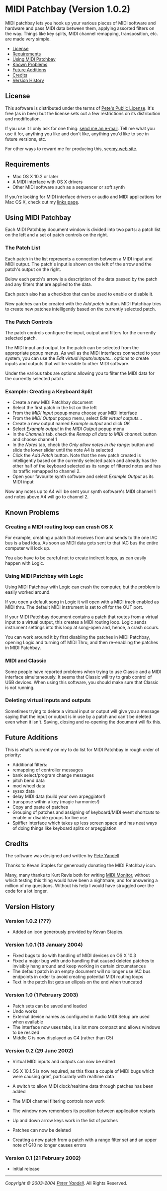 MIDI Patchbay (Version 1.0.2)
=============================

MIDI patchbay lets you hook up your various pieces of MIDI software and
hardware and pass MIDI data between them, applying assorted filters on the way.
Things like key splits, MIDI channel remapping, transposition, etc. are
made very simple.

* [License](#license)
* [Requirements](#requirements)
* [Using MIDI Patchbay](#usage)
* [Known Problems](#problems)
* [Future Additions](#future)
* [Credits](#credits)
* [Version History](#history)

<a name="license"></a>License
-----------------------------

This software is distributed under the terms of [Pete's Public
License](License.html).  It's free (as in beer) but the license sets out a few restrictions on
its distribution and modification.

If you use it I only ask for one thing:
[send me an e-mail](#mailto:pete@notahat.com).  Tell me what
you use it for, anything you like and don't like, anything you'd like
to see in future versions, etc.

For other ways to reward me for producing this, see[my web site](#http://www.notahat.com/software/).

<a name="requirements"></a>Requirements
---------------------------------------

* Mac OS X 10.2 or later
* A MIDI interface with OS X drivers
* Other MIDI software such as a sequencer or soft synth

If you're looking for MIDI interface drivers or audio and MIDI applications
for Mac OS X, check out my [links page](#http://pete.yandell.com/links/).


<a name="usage"></a>Using MIDI Patchbay
---------------------------------------

Each MIDI Patchbay document window is divided into two parts: a patch list
on the left and a set of patch controls on the right.

### The Patch List

Each patch in the list represents a connection
between a MIDI input and MIDI output.  The patch's input is shown on
the left of the arrow and the patch's output on the right.

Below each patch's
arrow is a description of the data passed by the patch and
any filters that are applied to the data.

Each patch also has a checkbox that can be used to enable or disable it.

New patches can be created with the *Add patch* button. MIDI Patchbay
tries to create new patches intelligently based on the currently selected
patch.


### The Patch Controls

The patch controls configure the input, output and filters for the
currently selected patch.

The MIDI input and output for the patch can be selected from the
appropriate popup menus.  As well as the MIDI interfaces connected to your
system, you can use the *Edit virtual inputs/outputs...* options to create
inputs and outputs that will be visible to other MIDI software.

Under the various tabs are options allowing you to filter the MIDI data
for the currently selected patch.


### Example: Creating a Keyboard Split

* Create a new MIDI Patchbay document
* Select the first patch in the list on the left
* From the *MIDI Input* popup menu choose your MIDI interface
* From the *MIDI Output* popup menu, select *Edit virtual outputs...*
* Create a new output named *Example output* and click *OK*
* Select *Example output* in the *MIDI Output* popup menu
* In the *Channels* tab, check the *Remap all data to MIDI channel:*
button and choose channel 1
* In the *Notes* tab, check the *Only allow notes in the range:* button
and slide the lower slider until the note A4 is selected
* Click the *Add Patch* button.  Note that the new patch created is
intelligently based on the currently selected patch and already has
the other half of the keyboard selected as its range of filtered notes
and has its traffic remapped to channel 2.
* Open your favourite synth software and select *Example Output* as
its MIDI input

Now any notes up to A4 will be sent your synth software's MIDI channel 1
and notes above A4 will go to channel 2.


<a name="problems"></a>Known Problems
-------------------------------------

### Creating a MIDI routing loop can crash OS X

For example, creating a patch that receives from and sends to the one
IAC bus is a bad idea. As soon as MIDI data gets sent to that IAC bus the
entire computer will lock up.

You also have to be careful not to create indirect loops, as can
easily happen with Logic.


### Using MIDI Patchbay with Logic

Using MIDI Patchbay with Logic can crash the computer, but the problem
is easily worked around.

If you open a default song in Logic it will open with a MIDI track
enabled as MIDI thru. The default MIDI instrument is set to *all*
for the OUT port.

If your MIDI Patchbay document contains a patch that routes from a
virtual input to a virtual output, this creates a MIDI routing loop.
Logic sends instrument settings into this loop at song-open and, hence,
a crash occurs.

You can work around it by first disabling the patches in MIDI Patchbay,
opening Logic and turning off MIDI Thru, and then re-enabling the patches
in MIDI Patchbay.


### MIDI and Classic

Some people have reported problems when trying to use Classic and
a MIDI interface simultaneously.  It seems that Classic will try to grab
control of USB devices.  When using this software, you should make sure
that Classic is not running.


### Deleting virtual inputs and outputs

Sometimes trying to delete a virtual input or output will give you
a message saying that the input or output is in use by a patch and can't
be deleted even when it isn't. Saving, closing and re-opening the
document will fix this.


<a name="future"></a>Future Additions
-------------------------------------

This is what's currently on my to do list for MIDI Patchbay in rough order
of priority:

* Additional filters:
 * remapping of controller messages
 * bank select/program change messages
 * pitch bend data
 * mod wheel data
 * sysex data
 * delay MIDI data (build your own arpeggiator!)
 * transpose within a key (magic harmonies!)
* Copy and paste of patches
* Grouping of patches and assigning of keyboard/MIDI event
shortcuts to enable or disable groups for live use
* Spiffier interface which takes up less screen space and
has neat ways of doing things like keyboard splits or
arpeggiation

<a name="credits"></a>Credits
----------------------------------

The software was designed and written by
[Pete Yandell](mailto:pete@notahat.com)

Thanks to Kevan Staples for generously donating the MIDI Patchbay icon.

Many, many thanks to Kurt Revis both for writing
[MIDI Monitor](http://www.snoize.com/MIDIMonitor), without which testing
this thing would have been a nightmare, and for answering a million of my questions.
Without his help I would have struggled over the code for a lot longer.

<a name="history"></a>Version History
-------------------------------------

### Version 1.0.2 (???)

* Added an icon generously provided by Kevan Staples.

### Version 1.0.1 (13 January 2004)

* Fixed bugs to do with handling of MIDI devices on OS X 10.3
* Fixed a major bug with undo handling that caused deleted patches
to invisibly hang around and keep working in certain circumstances
* The default patch in an empty document will no longer use IAC bus
endpoints in order to avoid creating potential MIDI routing loops
* Text in the patch list gets an ellipsis on the end when truncated

### Version 1.0 (1 February 2003)

* Patch sets can be saved and loaded
* Undo works
* External device names as configured in Audio MIDI Setup are used when available
* The interface now uses tabs, is a lot more compact and allows windows to be resized
* Middle C is now displayed as C4 (rather than C5)

### Version 0.2 (29 June 2002)

* Virtual MIDI inputs and outputs can now be edited
* OS X 10.1.5 is now required, as this fixes a couple of MIDI bugs which were causing grief, particularly with realtime data

* A switch to allow MIDI clock/realtime data through patches has been added
* The MIDI channel filtering controls now work
* The window now remembers its position between application restarts
* Up and down arrow keys work in the list of patches
* Patches can now be deleted
* Creating a new patch from a patch with a range filter set and an
upper note of G10 no longer causes errors

### Version 0.1 (21 February 2002)

* initial release

***

*Copyright &copy; 2003-2004 [Peter Yandell](mailto:pete@notahat.com).* All Rights Reserved.

